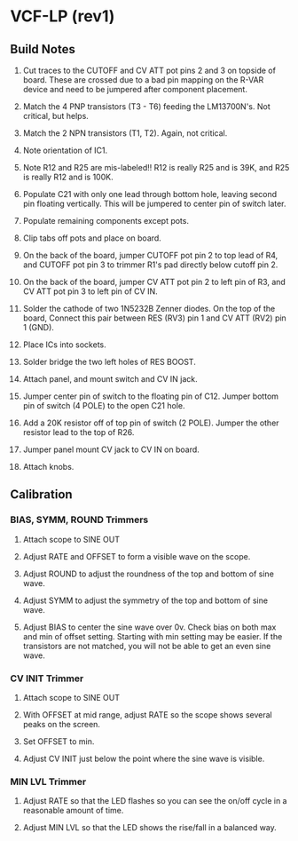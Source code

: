 # VCF-LP (rev1)

## Build Notes

1. Cut traces to the CUTOFF and CV ATT pot pins 2 and 3 on topside of board. These are crossed due to a bad pin mapping on the R-VAR device and need to be jumpered after component placement.

2. Match the 4 PNP transistors (T3 - T6) feeding the LM13700N's. Not critical, but helps.

3. Match the 2 NPN transistors (T1, T2). Again, not critical.

4. Note orientation of IC1.

5. Note R12 and R25 are mis-labeled!! R12 is really R25 and is 39K, and R25 is really R12 and is 100K.

6. Populate C21 with only one lead through bottom hole, leaving second pin floating vertically. This will be jumpered to center pin of switch later.

7. Populate remaining components except pots.

8. Clip tabs off pots and place on board.

9. On the back of the board, jumper CUTOFF pot pin 2 to top lead of R4, and CUTOFF pot pin 3 to trimmer R1's pad directly below cutoff pin 2.

10. On the back of the board, jumper CV ATT pot pin 2 to left pin of R3, and CV ATT pot pin 3 to left pin of CV IN.

11. Solder the cathode of two 1N5232B Zenner diodes. On the top of the board, Connect this pair between RES (RV3) pin 1 and CV ATT (RV2) pin 1 (GND).

12. Place ICs into sockets.

13. Solder bridge the two left holes of RES BOOST.

14. Attach panel, and mount switch and CV IN jack.

15. Jumper center pin of switch to the floating pin of C12. Jumper bottom pin of switch (4 POLE) to the open C21 hole.

16. Add a 20K resistor off of top pin of switch (2 POLE). Jumper the other resistor lead to the top of R26. 

17. Jumper panel mount CV jack to CV IN on board.

18. Attach knobs.


## Calibration

### BIAS, SYMM, ROUND Trimmers

1. Attach scope to SINE OUT

2. Adjust RATE and OFFSET to form a visible wave on the scope.

3. Adjust ROUND to adjust the roundness of the top and bottom of sine wave.

4. Adjust SYMM to adjust the symmetry of the top and bottom of sine wave.

5. Adjust BIAS to center the sine wave over 0v.  Check bias on both max and min of offset setting. Starting with min setting may be easier. If the transistors are not matched, you will not be able to get an even sine wave.

### CV INIT Trimmer

1. Attach scope to SINE OUT

2. With OFFSET at mid range, adjust RATE so the scope shows several peaks on the screen.

3. Set OFFSET to min.

4. Adjust CV INIT just below the point where the sine wave is visible.

### MIN LVL Trimmer

1. Adjust RATE so that the LED flashes so you can see the on/off cycle in a reasonable amount of time.

2. Adjust MIN LVL so that the LED shows the rise/fall in a balanced way.

